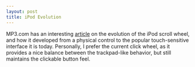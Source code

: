 ```yaml
---
layout: post
title: iPod Evolution
---
```

MP3.com has an interesting [article](http://www.mp3.com/story/feature_ipod_wheel.html) on the evolution of the iPod scroll wheel, and how it developed from a physical control to the popular touch-sensitive interface it is today. Personally, I prefer the current click wheel, as it provides a nice balance between the trackpad-like behavior, but still maintains the clickable button feel.
